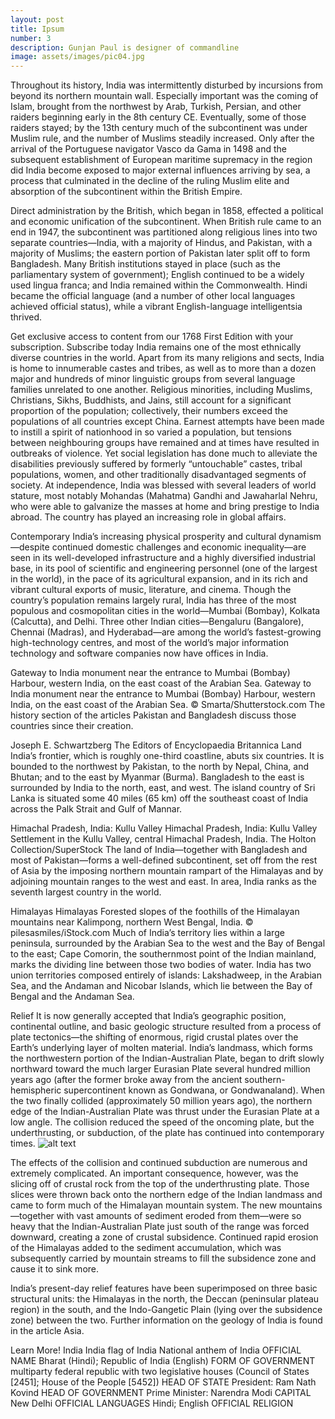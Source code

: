 ```yaml
---
layout: post
title: Ipsum
number: 3
description: Gunjan Paul is designer of commandline
image: assets/images/pic04.jpg
---
```


Throughout its history, India was intermittently disturbed by incursions from beyond its northern mountain wall. Especially important was the coming of Islam, brought from the northwest by Arab, Turkish, Persian, and other raiders beginning early in the 8th century CE. Eventually, some of those raiders stayed; by the 13th century much of the subcontinent was under Muslim rule, and the number of Muslims steadily increased. Only after the arrival of the Portuguese navigator Vasco da Gama in 1498 and the subsequent establishment of European maritime supremacy in the region did India become exposed to major external influences arriving by sea, a process that culminated in the decline of the ruling Muslim elite and absorption of the subcontinent within the British Empire.

Direct administration by the British, which began in 1858, effected a political and economic unification of the subcontinent. When British rule came to an end in 1947, the subcontinent was partitioned along religious lines into two separate countries—India, with a majority of Hindus, and Pakistan, with a majority of Muslims; the eastern portion of Pakistan later split off to form Bangladesh. Many British institutions stayed in place (such as the parliamentary system of government); English continued to be a widely used lingua franca; and India remained within the Commonwealth. Hindi became the official language (and a number of other local languages achieved official status), while a vibrant English-language intelligentsia thrived.

Get exclusive access to content from our 1768 First Edition with your subscription.
Subscribe today
India remains one of the most ethnically diverse countries in the world. Apart from its many religions and sects, India is home to innumerable castes and tribes, as well as to more than a dozen major and hundreds of minor linguistic groups from several language families unrelated to one another. Religious minorities, including Muslims, Christians, Sikhs, Buddhists, and Jains, still account for a significant proportion of the population; collectively, their numbers exceed the populations of all countries except China. Earnest attempts have been made to instill a spirit of nationhood in so varied a population, but tensions between neighbouring groups have remained and at times have resulted in outbreaks of violence. Yet social legislation has done much to alleviate the disabilities previously suffered by formerly “untouchable” castes, tribal populations, women, and other traditionally disadvantaged segments of society. At independence, India was blessed with several leaders of world stature, most notably Mohandas (Mahatma) Gandhi and Jawaharlal Nehru, who were able to galvanize the masses at home and bring prestige to India abroad. The country has played an increasing role in global affairs.

Contemporary India’s increasing physical prosperity and cultural dynamism—despite continued domestic challenges and economic inequality—are seen in its well-developed infrastructure and a highly diversified industrial base, in its pool of scientific and engineering personnel (one of the largest in the world), in the pace of its agricultural expansion, and in its rich and vibrant cultural exports of music, literature, and cinema. Though the country’s population remains largely rural, India has three of the most populous and cosmopolitan cities in the world—Mumbai (Bombay), Kolkata (Calcutta), and Delhi. Three other Indian cities—Bengaluru (Bangalore), Chennai (Madras), and Hyderabad—are among the world’s fastest-growing high-technology centres, and most of the world’s major information technology and software companies now have offices in India.

Gateway to India monument near the entrance to Mumbai (Bombay) Harbour, western India, on the east coast of the Arabian Sea.
Gateway to India monument near the entrance to Mumbai (Bombay) Harbour, western India, on the east coast of the Arabian Sea.
© Smarta/Shutterstock.com
The history section of the articles Pakistan and Bangladesh discuss those countries since their creation.

Joseph E. Schwartzberg
The Editors of Encyclopaedia Britannica
Land
India’s frontier, which is roughly one-third coastline, abuts six countries. It is bounded to the northwest by Pakistan, to the north by Nepal, China, and Bhutan; and to the east by Myanmar (Burma). Bangladesh to the east is surrounded by India to the north, east, and west. The island country of Sri Lanka is situated some 40 miles (65 km) off the southeast coast of India across the Palk Strait and Gulf of Mannar.

Himachal Pradesh, India: Kullu Valley
Himachal Pradesh, India: Kullu Valley
Settlement in the Kullu Valley, central Himachal Pradesh, India.
The Holton Collection/SuperStock
The land of India—together with Bangladesh and most of Pakistan—forms a well-defined subcontinent, set off from the rest of Asia by the imposing northern mountain rampart of the Himalayas and by adjoining mountain ranges to the west and east. In area, India ranks as the seventh largest country in the world.

Himalayas
Himalayas
Forested slopes of the foothills of the Himalayan mountains near Kalimpong, northern West Bengal, India.
© pilesasmiles/iStock.com
Much of India’s territory lies within a large peninsula, surrounded by the Arabian Sea to the west and the Bay of Bengal to the east; Cape Comorin, the southernmost point of the Indian mainland, marks the dividing line between those two bodies of water. India has two union territories composed entirely of islands: Lakshadweep, in the Arabian Sea, and the Andaman and Nicobar Islands, which lie between the Bay of Bengal and the Andaman Sea.

Relief
It is now generally accepted that India’s geographic position, continental outline, and basic geologic structure resulted from a process of plate tectonics—the shifting of enormous, rigid crustal plates over the Earth’s underlying layer of molten material. India’s landmass, which forms the northwestern portion of the Indian-Australian Plate, began to drift slowly northward toward the much larger Eurasian Plate several hundred million years ago (after the former broke away from the ancient southern-hemispheric supercontinent known as Gondwana, or Gondwanaland). When the two finally collided (approximately 50 million years ago), the northern edge of the Indian-Australian Plate was thrust under the Eurasian Plate at a low angle. The collision reduced the speed of the oncoming plate, but the underthrusting, or subduction, of the plate has continued into contemporary times.
![alt text](https://i.pinimg.com/originals/dc/1a/1a/dc1a1a4287f57e4a80ea5ecfd912ee96.png)

The effects of the collision and continued subduction are numerous and extremely complicated. An important consequence, however, was the slicing off of crustal rock from the top of the underthrusting plate. Those slices were thrown back onto the northern edge of the Indian landmass and came to form much of the Himalayan mountain system. The new mountains—together with vast amounts of sediment eroded from them—were so heavy that the Indian-Australian Plate just south of the range was forced downward, creating a zone of crustal subsidence. Continued rapid erosion of the Himalayas added to the sediment accumulation, which was subsequently carried by mountain streams to fill the subsidence zone and cause it to sink more.

India’s present-day relief features have been superimposed on three basic structural units: the Himalayas in the north, the Deccan (peninsular plateau region) in the south, and the Indo-Gangetic Plain (lying over the subsidence zone) between the two. Further information on the geology of India is found in the article Asia.

Learn More!
India
India
flag of India
National anthem of India
OFFICIAL NAME
Bharat (Hindi); Republic of India (English)
FORM OF GOVERNMENT
multiparty federal republic with two legislative houses (Council of States [2451]; House of the People [5452])
HEAD OF STATE
President: Ram Nath Kovind
HEAD OF GOVERNMENT
Prime Minister: Narendra Modi
CAPITAL
New Delhi
OFFICIAL LANGUAGES
Hindi; English
OFFICIAL RELIGION

